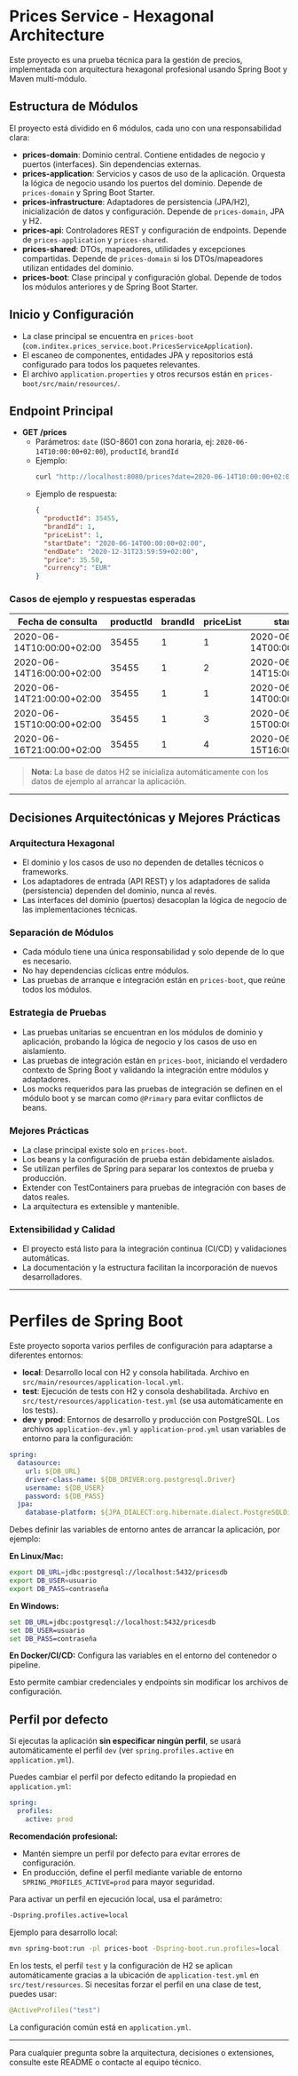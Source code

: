 # Prices Service - Hexagonal Architecture

Este proyecto es una prueba técnica para la gestión de precios, implementada con arquitectura hexagonal profesional usando Spring Boot y Maven multi-módulo.

## Estructura de Módulos

El proyecto está dividido en 6 módulos, cada uno con una responsabilidad clara:

- **prices-domain**: Dominio central. Contiene entidades de negocio y puertos (interfaces). Sin dependencias externas.
- **prices-application**: Servicios y casos de uso de la aplicación. Orquesta la lógica de negocio usando los puertos del dominio. Depende de `prices-domain` y Spring Boot Starter.
- **prices-infrastructure**: Adaptadores de persistencia (JPA/H2), inicialización de datos y configuración. Depende de `prices-domain`, JPA y H2.
- **prices-api**: Controladores REST y configuración de endpoints. Depende de `prices-application` y `prices-shared`.
- **prices-shared**: DTOs, mapeadores, utilidades y excepciones compartidas. Depende de `prices-domain` si los DTOs/mapeadores utilizan entidades del dominio.
- **prices-boot**: Clase principal y configuración global. Depende de todos los módulos anteriores y de Spring Boot Starter.

## Inicio y Configuración

- La clase principal se encuentra en `prices-boot` (`com.inditex.prices_service.boot.PricesServiceApplication`).
- El escaneo de componentes, entidades JPA y repositorios está configurado para todos los paquetes relevantes.
- El archivo `application.properties` y otros recursos están en `prices-boot/src/main/resources/`.

## Endpoint Principal

- **GET /prices**
  - Parámetros: `date` (ISO-8601 con zona horaria, ej: `2020-06-14T10:00:00+02:00`), `productId`, `brandId`
  - Ejemplo:
    ```sh
    curl "http://localhost:8080/prices?date=2020-06-14T10:00:00+02:00&productId=35455&brandId=1"
    ```
  - Ejemplo de respuesta:
    ```json
    {
      "productId": 35455,
      "brandId": 1,
      "priceList": 1,
      "startDate": "2020-06-14T00:00:00+02:00",
      "endDate": "2020-12-31T23:59:59+02:00",
      "price": 35.50,
      "currency": "EUR"
    }
    ```

### Casos de ejemplo y respuestas esperadas

| Fecha de consulta           | productId | brandId | priceList | startDate                | endDate                  | price  | currency |
|----------------------------|-----------|---------|-----------|--------------------------|--------------------------|--------|----------|
| 2020-06-14T10:00:00+02:00  | 35455     | 1       | 1         | 2020-06-14T00:00:00+02:00| 2020-12-31T23:59:59+02:00| 35.50  | EUR      |
| 2020-06-14T16:00:00+02:00  | 35455     | 1       | 2         | 2020-06-14T15:00:00+02:00| 2020-06-14T18:30:00+02:00| 25.45  | EUR      |
| 2020-06-14T21:00:00+02:00  | 35455     | 1       | 1         | 2020-06-14T00:00:00+02:00| 2020-12-31T23:59:59+02:00| 35.50  | EUR      |
| 2020-06-15T10:00:00+02:00  | 35455     | 1       | 3         | 2020-06-15T00:00:00+02:00| 2020-06-15T11:00:00+02:00| 30.50  | EUR      |
| 2020-06-16T21:00:00+02:00  | 35455     | 1       | 4         | 2020-06-15T16:00:00+02:00| 2020-12-31T23:59:59+02:00| 38.95  | EUR      |

> **Nota:** La base de datos H2 se inicializa automáticamente con los datos de ejemplo al arrancar la aplicación.

---

## Decisiones Arquitectónicas y Mejores Prácticas

### Arquitectura Hexagonal
- El dominio y los casos de uso no dependen de detalles técnicos o frameworks.
- Los adaptadores de entrada (API REST) y los adaptadores de salida (persistencia) dependen del dominio, nunca al revés.
- Las interfaces del dominio (puertos) desacoplan la lógica de negocio de las implementaciones técnicas.

### Separación de Módulos
- Cada módulo tiene una única responsabilidad y solo depende de lo que es necesario.
- No hay dependencias cíclicas entre módulos.
- Las pruebas de arranque e integración están en `prices-boot`, que reúne todos los módulos.

### Estrategia de Pruebas
- Las pruebas unitarias se encuentran en los módulos de dominio y aplicación, probando la lógica de negocio y los casos de uso en aislamiento.
- Las pruebas de integración están en `prices-boot`, iniciando el verdadero contexto de Spring Boot y validando la integración entre módulos y adaptadores.
- Los mocks requeridos para las pruebas de integración se definen en el módulo boot y se marcan como `@Primary` para evitar conflictos de beans.

### Mejores Prácticas
- La clase principal existe solo en `prices-boot`.
- Los beans y la configuración de prueba están debidamente aislados.
- Se utilizan perfiles de Spring para separar los contextos de prueba y producción.
- Extender con TestContainers para pruebas de integración con bases de datos reales.
- La arquitectura es extensible y mantenible.

### Extensibilidad y Calidad
- El proyecto está listo para la integración continua (CI/CD) y validaciones automáticas.
- La documentación y la estructura facilitan la incorporación de nuevos desarrolladores.

---

# Perfiles de Spring Boot

Este proyecto soporta varios perfiles de configuración para adaptarse a diferentes entornos:

- **local**: Desarrollo local con H2 y consola habilitada. Archivo en `src/main/resources/application-local.yml`.
- **test**: Ejecución de tests con H2 y consola deshabilitada. Archivo en `src/test/resources/application-test.yml` (se usa automáticamente en los tests).
- **dev** y **prod**: Entornos de desarrollo y producción con PostgreSQL. Los archivos `application-dev.yml` y `application-prod.yml` usan variables de entorno para la configuración:

```yaml
spring:
  datasource:
    url: ${DB_URL}
    driver-class-name: ${DB_DRIVER:org.postgresql.Driver}
    username: ${DB_USER}
    password: ${DB_PASS}
  jpa:
    database-platform: ${JPA_DIALECT:org.hibernate.dialect.PostgreSQLDialect}
```

Debes definir las variables de entorno antes de arrancar la aplicación, por ejemplo:

**En Linux/Mac:**
```sh
export DB_URL=jdbc:postgresql://localhost:5432/pricesdb
export DB_USER=usuario
export DB_PASS=contraseña
```

**En Windows:**
```cmd
set DB_URL=jdbc:postgresql://localhost:5432/pricesdb
set DB_USER=usuario
set DB_PASS=contraseña
```

**En Docker/CI/CD:**
Configura las variables en el entorno del contenedor o pipeline.

Esto permite cambiar credenciales y endpoints sin modificar los archivos de configuración.

## Perfil por defecto

Si ejecutas la aplicación **sin especificar ningún perfil**, se usará automáticamente el perfil `dev` (ver `spring.profiles.active` en `application.yml`).

Puedes cambiar el perfil por defecto editando la propiedad en `application.yml`:
```yaml
spring:
  profiles:
    active: prod
```

**Recomendación profesional:**
- Mantén siempre un perfil por defecto para evitar errores de configuración.
- En producción, define el perfil mediante variable de entorno `SPRING_PROFILES_ACTIVE=prod` para mayor seguridad.

Para activar un perfil en ejecución local, usa el parámetro:

```sh
-Dspring.profiles.active=local
```

Ejemplo para desarrollo local:
```sh
mvn spring-boot:run -pl prices-boot -Dspring-boot.run.profiles=local
```

En los tests, el perfil `test` y la configuración de H2 se aplican automáticamente gracias a la ubicación de `application-test.yml` en `src/test/resources`. Si necesitas forzar el perfil en una clase de test, puedes usar:
```java
@ActiveProfiles("test")
```

La configuración común está en `application.yml`.

---

Para cualquier pregunta sobre la arquitectura, decisiones o extensiones, consulte este README o contacte al equipo técnico.